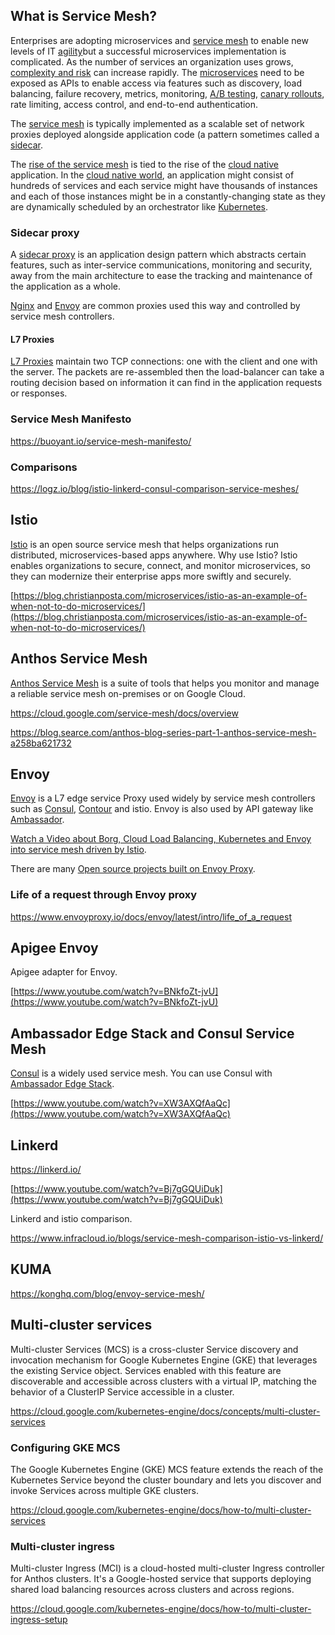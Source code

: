## What is Service Mesh?

Enterprises are adopting microservices and [service mesh](https://www.nginx.com/blog/what-is-a-service-mesh/) to enable new levels of IT [agility](https://www.infoworld.com/article/3237508/what-is-agile-methodology-modern-software-development-explained.html)but a successful microservices implementation is complicated. As the number of services an organization uses grows, [complexity and risk](https://stackoverflow.blog/2020/11/23/the-macro-problem-with-microservices/) can increase rapidly. The [microservices](https://microservices.io/) need to be exposed as APIs to enable access via features such as discovery, load balancing, failure recovery, metrics, monitoring, [A/B testing](https://en.wikipedia.org/wiki/A/B_testing), [canary rollouts](https://argoproj.github.io/argo-rollouts/features/canary/), rate limiting, access control, and end-to-end authentication.

The [service mesh](https://en.wikipedia.org/wiki/Service_mesh) is typically implemented as a scalable set of network proxies deployed alongside application code (a pattern sometimes called a [sidecar](https://docs.microsoft.com/en-us/azure/architecture/patterns/sidecar). 

The [rise of the service mesh](https://www.talentica.com/blogs/the-rise-of-service-mesh-how-can-businesses-use-it/) is tied to the rise of the [cloud native](https://cloud.google.com/solutions/cloud-native-app-development) application. In the [cloud native world](https://www.cncf.io/), an application might consist of hundreds of services and each service might have thousands of instances and each of those instances might be in a constantly-changing state as they are dynamically scheduled by an orchestrator like [Kubernetes](Kubernetes). 

### Sidecar proxy


A [sidecar proxy](https://medium.com/@lukas.eichler/securing-pods-with-sidecar-proxies-d84f8d34be3e) is an application design pattern which abstracts certain features, such as inter-service communications, monitoring and security, away from the main architecture to ease the tracking and maintenance of the application as a whole.

[Nginx](https://en.wikipedia.org/wiki/Nginx) and [Envoy](https://en.wikipedia.org/wiki/Envoy) are common proxies used this way and controlled by service mesh controllers. 

#### L7 Proxies

[L7 Proxies](L7-Proxies) maintain two TCP connections: one with the client and one with the server. The packets are re-assembled then the load-balancer can take a routing decision based on information it can find in the application requests or responses.


### Service Mesh Manifesto

https://buoyant.io/service-mesh-manifesto/

### Comparisons

https://logz.io/blog/istio-linkerd-consul-comparison-service-meshes/


## Istio

[Istio](https://istio.io/) is an open source service mesh that helps organizations run distributed, microservices-based apps anywhere. Why use Istio? Istio enables organizations to secure, connect, and monitor microservices, so they can modernize their enterprise apps more swiftly and securely.



[https://blog.christianposta.com/microservices/istio-as-an-example-of-when-not-to-do-microservices/](https://blog.christianposta.com/microservices/istio-as-an-example-of-when-not-to-do-microservices/)

## Anthos Service Mesh

[Anthos Service Mesh](https://cloud.google.com/anthos/service-mesh) is a suite of tools that helps you monitor and manage a reliable service mesh on-premises or on Google Cloud.

https://cloud.google.com/service-mesh/docs/overview


https://blog.searce.com/anthos-blog-series-part-1-anthos-service-mesh-a258ba621732

## Envoy

[Envoy](https://www.envoyproxy.io/) is  a L7 edge service Proxy used widely by service mesh controllers such as [Consul](https://www.consul.io/), [Contour](https://projectcontour.io/) and istio. Envoy is also used by API gateway like [Ambassador](https://github.com/datawire/ambassador).

[Watch a Video about Borg, Cloud Load Balancing, Kubernetes and Envoy into service mesh driven by Istio](https://www.youtube.com/watch?v=glATqKI-WR8).



There are many [Open source projects built on Envoy Proxy](https://www.envoyproxy.io/community).

### Life of a request through Envoy proxy

https://www.envoyproxy.io/docs/envoy/latest/intro/life_of_a_request

## Apigee Envoy

Apigee adapter for Envoy. 

[https://www.youtube.com/watch?v=BNkfoZt-jvU](https://www.youtube.com/watch?v=BNkfoZt-jvU)


## Ambassador Edge Stack and Consul Service Mesh

[Consul](https://www.consul.io/)  is a widely used service mesh. You can use Consul with [Ambassador Edge Stack](https://www.getambassador.io/docs/).

[https://www.youtube.com/watch?v=XW3AXQfAaQc](https://www.youtube.com/watch?v=XW3AXQfAaQc)


## Linkerd

https://linkerd.io/

[https://www.youtube.com/watch?v=Bj7gGQUiDuk](https://www.youtube.com/watch?v=Bj7gGQUiDuk)

Linkerd and istio comparison. 

https://www.infracloud.io/blogs/service-mesh-comparison-istio-vs-linkerd/


## KUMA

https://konghq.com/blog/envoy-service-mesh/

## Multi-cluster services

Multi-cluster Services (MCS)  is a cross-cluster Service discovery and invocation mechanism for Google Kubernetes Engine (GKE) that leverages the existing Service object. Services enabled with this feature are discoverable and accessible across clusters with a virtual IP, matching the behavior of a ClusterIP Service accessible in a cluster. 

https://cloud.google.com/kubernetes-engine/docs/concepts/multi-cluster-services

### Configuring GKE MCS

The Google Kubernetes Engine (GKE) MCS feature extends the reach of the Kubernetes Service beyond the cluster boundary and lets you discover and invoke Services across multiple GKE clusters.

https://cloud.google.com/kubernetes-engine/docs/how-to/multi-cluster-services

### Multi-cluster ingress

Multi-cluster Ingress (MCI) is a cloud-hosted multi-cluster Ingress controller for Anthos clusters. It's a Google-hosted service that supports deploying shared load balancing resources across clusters and across regions.

https://cloud.google.com/kubernetes-engine/docs/how-to/multi-cluster-ingress-setup


